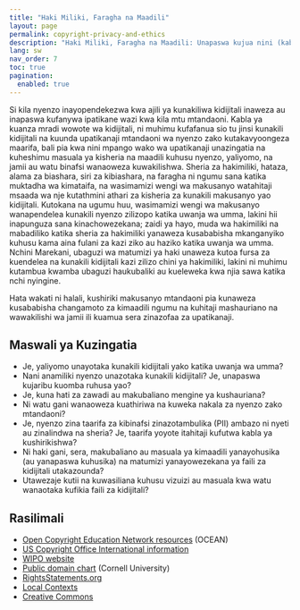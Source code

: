 ```yaml
---
title: "Haki Miliki, Faragha na Maadili"
layout: page
permalink: copyright-privacy-and-ethics
description: "Haki Miliki, Faragha na Maadili: Unapaswa kujua nini (kabla ya kuweka maudhui mtandaoni)?"
lang: sw
nav_order: 7
toc: true
pagination: 
  enabled: true
---
```


Si kila nyenzo inayopendekezwa kwa ajili ya kunakiliwa kidijitali inaweza au inapaswa kufanywa ipatikane wazi kwa kila mtu mtandaoni. Kabla ya kuanza mradi wowote wa kidijitali, ni muhimu kufafanua sio tu jinsi kunakili kidijitali na kuunda upatikanaji mtandaoni wa nyenzo zako kutakavyoongeza maarifa, bali pia kwa nini mpango wako wa upatikanaji unazingatia na kuheshimu masuala ya kisheria na maadili kuhusu nyenzo, yaliyomo, na jamii au watu binafsi wanaoweza kuwakilishwa. Sheria za hakimiliki, hataza, alama za biashara, siri za kibiashara, na faragha ni ngumu sana katika muktadha wa kimataifa, na wasimamizi wengi wa makusanyo watahitaji msaada wa nje kutathmini athari za kisheria za kunakili makusanyo yao kidijitali. Kutokana na ugumu huu, wasimamizi wengi wa makusanyo wanapendelea kunakili nyenzo zilizopo katika uwanja wa umma, lakini hii inapunguza sana kinachowezekana; zaidi ya hayo, muda wa hakimiliki na mabadiliko katika sheria za hakimiliki yanaweza kusababisha mkanganyiko kuhusu kama aina fulani za kazi ziko au haziko katika uwanja wa umma. Nchini Marekani, ubaguzi wa matumizi ya haki unaweza kutoa fursa za kuendelea na kunakili kidijitali kazi zilizo chini ya hakimiliki, lakini ni muhimu kutambua kwamba ubaguzi haukubaliki au kueleweka kwa njia sawa katika nchi nyingine.

Hata wakati ni halali, kushiriki makusanyo mtandaoni pia kunaweza kusababisha changamoto za kimaadili ngumu na kuhitaji mashauriano na wawakilishi wa jamii ili kuamua sera zinazofaa za upatikanaji.

## Maswali ya Kuzingatia

* Je, yaliyomo unayotaka kunakili kidijitali yako katika uwanja wa umma?  
* Nani anamiliki nyenzo unazotaka kunakili kidijitali? Je, unapaswa kujaribu kuomba ruhusa yao?  
* Je, kuna hati za zawadi au makubaliano mengine ya kushauriana?  
* Ni watu gani wanaoweza kuathiriwa na kuweka nakala za nyenzo zako mtandaoni?  
* Je, nyenzo zina taarifa za kibinafsi zinazotambulika (PII) ambazo ni nyeti au zinalindwa na sheria? Je, taarifa yoyote itahitaji kufutwa kabla ya kushirikishwa?  
* Ni haki gani, sera, makubaliano au masuala ya kimaadili yanayohusika (au yanapaswa kuhusika) na matumizi yanayowezekana ya faili za kidijitali utakazounda?  
* Utawezaje kutii na kuwasiliana kuhusu vizuizi au masuala kwa watu wanaotaka kufikia faili za kidijitali?  

## Rasilimali

* [Open Copyright Education Network resources](https://www.oceancopyright.org/resource-library) (OCEAN)
* [US Copyright Office International information](https://www.copyright.gov/international-issues/?loclr=bloglaw)
* [WIPO website](https://www.wipo.int/en/web/wipolex/index)
* [Public domain chart](https://guides.library.cornell.edu/copyright/publicdomain) (Cornell University)
* [RightsStatements.org](http://RightsStatements.org)
* [Local Contexts](https://localcontexts.org/)
* [Creative Commons](https://creativecommons.org/)
